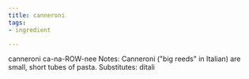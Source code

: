 ```yaml
---
title: canneroni
tags:
- ingredient

---
```

canneroni ca-na-ROW-nee Notes: Canneroni ("big reeds" in Italian) are small, short tubes of pasta. Substitutes: ditali
